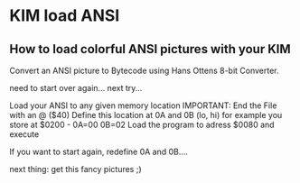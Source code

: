 # KIM load ANSI
## How to load colorful ANSI pictures with your KIM

Convert an ANSI picture to Bytecode using Hans Ottens 8-bit Converter.

need to start over again...  next try...

Load your ANSI to any given memory location
IMPORTANT: End the File with an  @ ($40)
Define this location at 0A and 0B (lo, hi)
    for example you store at $0200 - 0A=00 0B=02
Load the program to adress $0080 and execute

If you want to start again, redefine 0A and 0B....

next thing: get this fancy pictures ;)

